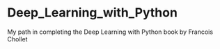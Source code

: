 # Deep_Learning_with_Python
My path in completing the Deep Learning with Python book by Francois Chollet
